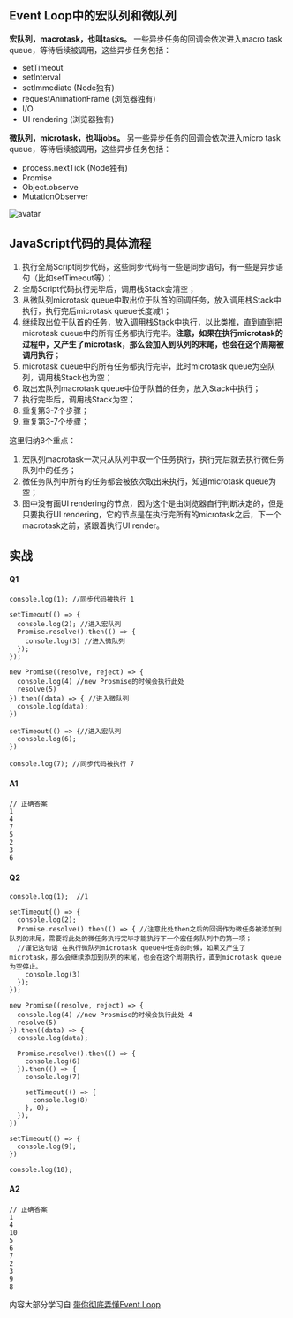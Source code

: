 ## Event Loop中的宏队列和微队列 

**宏队列，macrotask，也叫tasks。** 一些异步任务的回调会依次进入macro task queue，等待后续被调用，这些异步任务包括：

- setTimeout
- setInterval
-  setImmediate (Node独有)
-  requestAnimationFrame (浏览器独有)
- I/O
- UI rendering (浏览器独有)

**微队列，microtask，也叫jobs。** 另一些异步任务的回调会依次进入micro task queue，等待后续被调用，这些异步任务包括：

- process.nextTick (Node独有)
-  Promise
-  Object.observe
-  MutationObserver

![avatar](https://user-gold-cdn.xitu.io/2018/9/5/165a8667bb6e623e?imageView2/0/w/1280/h/960/format/webp/ignore-error/1)

## JavaScript代码的具体流程

1. 执行全局Script同步代码，这些同步代码有一些是同步语句，有一些是异步语句（比如setTimeout等）；
2. 全局Script代码执行完毕后，调用栈Stack会清空；
3. 从微队列microtask queue中取出位于队首的回调任务，放入调用栈Stack中执行，执行完后microtask queue长度减1；
4. 继续取出位于队首的任务，放入调用栈Stack中执行，以此类推，直到直到把microtask queue中的所有任务都执行完毕。**注意，如果在执行microtask的过程中，又产生了microtask，那么会加入到队列的末尾，也会在这个周期被调用执行**；
5. microtask queue中的所有任务都执行完毕，此时microtask queue为空队列，调用栈Stack也为空；
6. 取出宏队列macrotask queue中位于队首的任务，放入Stack中执行；
7. 执行完毕后，调用栈Stack为空；
8. 重复第3-7个步骤；
9. 重复第3-7个步骤；

这里归纳3个重点：

1. 宏队列macrotask一次只从队列中取一个任务执行，执行完后就去执行微任务队列中的任务；
2. 微任务队列中所有的任务都会被依次取出来执行，知道microtask queue为空；
3. 图中没有画UI rendering的节点，因为这个是由浏览器自行判断决定的，但是只要执行UI rendering，它的节点是在执行完所有的microtask之后，下一个macrotask之前，紧跟着执行UI render。


## 实战


#### Q1
    
    console.log(1); //同步代码被执行 1
    
    setTimeout(() => {
      console.log(2); //进入宏队列
      Promise.resolve().then(() => {
        console.log(3) //进入微队列
      });
    });
    
    new Promise((resolve, reject) => {
      console.log(4) //new Prosmise的时候会执行此处
      resolve(5) 
    }).then((data) => { //进入微队列
      console.log(data);
    })
    
    setTimeout(() => {//进入宏队列
      console.log(6);
    })
    
    console.log(7); //同步代码被执行 7
    
   
#### A1 
    // 正确答案
    1
    4
    7
    5
    2
    3
    6
    
    
#### Q2
    console.log(1);  //1
    
    setTimeout(() => {
      console.log(2);
      Promise.resolve().then(() => { //注意此处then之后的回调作为微任务被添加到队列的末尾，需要将此处的微任务执行完毕才能执行下一个宏任务队列中的第一项； 
      //谨记这句话 在执行微队列microtask queue中任务的时候，如果又产生了microtask，那么会继续添加到队列的末尾，也会在这个周期执行，直到microtask queue为空停止。
        console.log(3)
      });
    });
    
    new Promise((resolve, reject) => {
      console.log(4) //new Prosmise的时候会执行此处 4
      resolve(5)
    }).then((data) => {
      console.log(data);
      
      Promise.resolve().then(() => {
        console.log(6)
      }).then(() => {
        console.log(7)
        
        setTimeout(() => {
          console.log(8)
        }, 0);
      });
    })
    
    setTimeout(() => {
      console.log(9);
    })
    
    console.log(10);

#### A2
    // 正确答案
    1
    4
    10
    5
    6
    7
    2
    3
    9
    8
    
    
内容大部分学习自 [带你彻底弄懂Event Loop](https://juejin.im/post/5b8f76675188255c7c653811)
